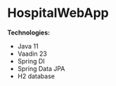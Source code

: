 # HospitalWebApp

**Technologies:**
* Java 11
* Vaadin 23
* Spring DI
* Spring Data JPA
* H2 database

